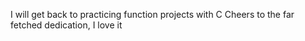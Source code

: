 I will get back to practicing function projects with C
Cheers to the far fetched dedication, I love it